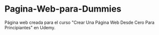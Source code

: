 # Pagina-Web-para-Dummies
Página web creada para el curso "Crear Una Página Web Desde Cero Para Principiantes" en Udemy. 
